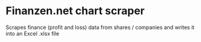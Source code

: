 # Finanzen.net chart scraper

Scrapes finance (profit and loss) data from shares / companies and writes it into an Excel .xlsx file
